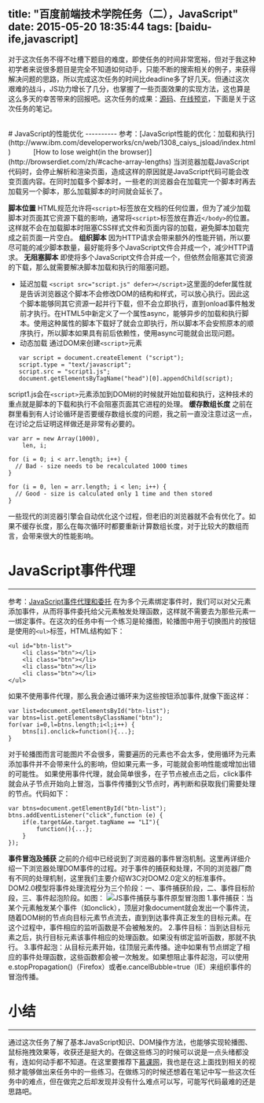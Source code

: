 title: "百度前端技术学院任务（二），JavaScript"
date: 2015-05-20 18:35:44
tags: [baidu-ife,javascript]
---
对于这次任务不得不吐槽下题目的难度，即使任务的时间非常宽裕，但对于我这种初学者来说很多题目是完全不知道如何动手，只能不断的搜索相关的例子，来获得解决问题的思路，所以完成这次任务的时间比deadline多了好几天。但通过这次艰难的战斗，JS功力增长了几分，也掌握了一些页面效果的实现方法，这也算是这么多天的幸苦带来的回报吧。这次任务的成果：[源码](https://github.com/FrancisKong/ife/tree/master/task/task0002/work/FrancisKong)、[在线预览](http://kongfangyu.com/Demo/baidu-ife/task0002/task0002_1.html)，下面是关于这次任务的笔记。
<!--more-->
<br>
# JavaScript的性能优化
----------
参考：[JavaScript性能的优化：加载和执行](http://www.ibm.com/developerworks/cn/web/1308_caiys_jsload/index.html)
　　　[How to lose weight(in the browser)](http://browserdiet.com/zh/#cache-array-lengths)
当浏览器加载JavaScript代码时，会停止解析和渲染页面，造成这样的原因就是JavaScript代码可能会改变页面内容。在同时加载多个脚本时，一些老的浏览器会在加载完一个脚本时再去加载另一个脚本，那么加载脚本的时间就会延长了。

**脚本位置**
HTML规范允许将`<script>`标签放在文档的任何位置，但为了减少加载脚本对页面其它资源下载的影响，通常将`<script>`标签放在靠近`</body>`的位置。这样就不会在加载脚本时阻塞CSS样式文件和页面内容的加载，避免脚本加载完成之前页面一片空白。
**组织脚本**
因为HTTP请求会带来额外的性能开销，所以要尽可能的减少脚本数量，最好能将多个JavaScript文件合并成一个，减少HTTP请求。
**无阻塞脚本**
即使将多个JavaScript文件合并成一个，但依然会阻塞其它资源的下载，那么就需要解决脚本加载和执行的阻塞问题。

 -  延迟加载
`<script src="script.js" defer></script>`这里面的defer属性就是告诉浏览器这个脚本不会修改DOM的结构和样式，可以放心执行。因此这个脚本能够同其它资源一起并行下载，但不会立即执行，直到onload事件触发前才执行。在HTML5中新定义了一个属性async，能够异步的加载和执行脚本。使用这种属性的脚本下载好了就会立即执行，所以脚本不会安照原本的顺序执行，所以脚本如果具有前后依赖性，使用async可能就会出现问题。
 -  动态加载
通过DOM来创建`<script>`元素
```
   var script = document.createElement ("script");
   script.type = "text/javascript";
   script.src = "script1.js";
   document.getElementsByTagName("head")[0].appendChild(script);
```
script1.js会在`<script>`元素添加到DOM树的时候就开始加载和执行，这种技术的重点就是脚本的下载和执行不会阻塞页面其它进程的处理。
**缓存数组长度**
之前在群里看到有人讨论循环是否要缓存数组长度的问题，我之前一直没注意过这一点，在讨论之后证明这样做还是非常有必要的。
```
var arr = new Array(1000),
    len, i;

for (i = 0; i < arr.length; i++) {
  // Bad - size needs to be recalculated 1000 times
}

for (i = 0, len = arr.length; i < len; i++) {
  // Good - size is calculated only 1 time and then stored
}
```
一些现代的浏览器引擎会自动优化这个过程，但老旧的浏览器就不会有优化了。如果不缓存长度，那么在每次循环时都要重新计算数组长度，对于比较大的数组而言，会带来很大的性能影响。
<br>
# JavaScript事件代理
----------
参考：[JavaScript事件代理和委托](http://www.cnblogs.com/owenChen/archive/2013/02/18/2915521.html)
 在为多个元素绑定事件时，我们可以对父元素添加事件，从而将事件委托给父元素触发处理函数，这样就不需要去为那些元素一一绑定事件。在这次的任务中有一个练习是轮播图，轮播图中用于切换图片的按钮是使用的`<ul>`标签，HTML结构如下：
```
<ul id="btn-list">
    <li class="btn"></li>
	<li class="btn"></li>
	<li class="btn"></li>
	<li class="btn"></li>
</ul>
```
如果不使用事件代理，那么我会通过循环来为这些按钮添加事件,就像下面这样：
```
var list=document.getElementsById("btn-list");
var btns=list.getElementsByClassName("btn");
for(var i=0,l=btns.length;i<l;i++) {
	btns[i].onclick=function(){...};
}
```
对于轮播图而言可能图片不会很多，需要遍历的元素也不会太多，使用循环为元素添加事件并不会带来什么的影响，但如果元素一多，可能就会影响性能或增加出错的可能性。
如果使用事件代理，就会简单很多，在子节点被点击之后，click事件就会从子节点开始向上冒泡，当事件传播到父节点时，再判断和获取我们需要处理的节点。代码如下：
```
var btns=document.getElementById("btn-list");
btns.addEventListener("click",function (e) {
	if(e.target&&e.target.tagName == "LI"){
		function(){...};
	}
});
```
**事件冒泡及捕获**
之前的介绍中已经说到了浏览器的事件冒泡机制。这里再详细介绍一下浏览器处理DOM事件的过程。对于事件的捕获和处理，不同的浏览器厂商有不同的处理机制，这里我们主要介绍W3C对DOM2.0定义的标准事件。
DOM2.0模型将事件处理流程分为三个阶段：一、事件捕获阶段，二、事件目标阶段，三、事件起泡阶段。如图：
![JS事件捕获与事件原型冒泡图](http://7xj5pg.com1.z0.glb.clouddn.com/201505192030.jpg)
1.事件捕获：当某个元素触发某个事件（如onclick），顶层对象document就会发出一个事件流，随着DOM树的节点向目标元素节点流去，直到到达事件真正发生的目标元素。在这个过程中，事件相应的监听函数是不会被触发的。
2.事件目标：当到达目标元素之后，执行目标元素该事件相应的处理函数。如果没有绑定监听函数，那就不执行。
3.事件起泡：从目标元素开始，往顶层元素传播。途中如果有节点绑定了相应的事件处理函数，这些函数都会被一次触发。如果想阻止事件起泡，可以使用e.stopPropagation()（Firefox）或者e.cancelBubble=true（IE）来组织事件的冒泡传播。
<br>
# 小结
----------
通过这次任务了解了基本JavaScript知识、DOM操作方法，也能够实现轮播图、鼠标拖拽效果等，收获还是挺大的。在做这些练习的时候可以说是一点头绪都没有，连如何动手都不知道。在这里要推荐下[慕课网](www.imooc.com)，我也是在这上面找到相关的视频才能够做出来任务中的一些练习。在做练习的时候还想着在笔记中写一些这次任务中的难点，但在做完之后却发现并没有什么难点可以写，可能写代码最难的还是思路吧。

